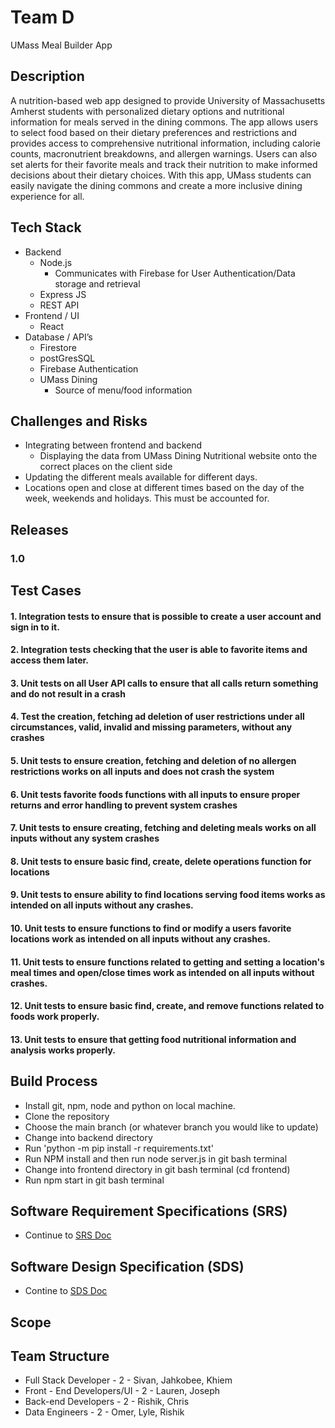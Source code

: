 # Team D
UMass Meal Builder App

## Description

A nutrition-based web app designed to provide University of Massachusetts Amherst students with personalized dietary options and nutritional information for meals served in the dining commons. The app allows users to select food based on their dietary preferences and restrictions and provides access to comprehensive nutritional information, including calorie counts, macronutrient breakdowns, and allergen warnings. Users can also set alerts for their favorite meals and track their nutrition to make informed decisions about their dietary choices. With this app, UMass students can easily navigate the dining commons and create a more inclusive dining experience for all.

## Tech Stack

- Backend
    - Node.js
        - Communicates with Firebase for User Authentication/Data storage and retrieval
    - Express JS
    -  REST API
- Frontend / UI
    - React
- Database / API’s
    - Firestore
    - postGresSQL
    - Firebase Authentication
    - UMass Dining
        - Source of menu/food information

## Challenges and Risks
- Integrating between frontend and backend
    - Displaying the data from UMass Dining Nutritional website onto the correct places on the client side 
- Updating the different meals available for different days. 
- Locations open and close at different times based on the day of the week, weekends and holidays. This must be accounted for.
## Releases

### 1.0 

## Test Cases
#### 1. Integration tests to ensure that is possible to create a user account and sign in to it.
#### 2. Integration tests checking that the user is able to favorite items and access them later. 
#### 3. Unit tests on all User API calls to ensure that all calls return something and do not result in a crash
#### 4. Test the creation, fetching ad deletion of user restrictions under all circumstances, valid, invalid and missing parameters, without any crashes
#### 5. Unit tests to ensure creation, fetching and deletion of no allergen restrictions works on all inputs and does not crash the system 
#### 6. Unit tests favorite foods functions with all inputs to ensure proper returns and error handling to prevent system crashes
#### 7. Unit tests to ensure creating, fetching and deleting meals works on all inputs without any system crashes
#### 8. Unit tests to ensure basic find, create, delete operations function for locations
#### 9. Unit tests to ensure ability to find locations serving food items works as intended on all inputs without any crashes.
#### 10. Unit tests to ensure functions to find or modify a users favorite locations work as intended on all inputs without any crashes.
#### 11. Unit tests to ensure functions related to getting and setting a location's meal times and open/close times work as intended on all inputs without crashes.
#### 12. Unit tests to ensure basic find, create, and remove functions related to foods work properly.
#### 13. Unit tests to ensure that getting food nutritional information and analysis works properly.



## Build Process
- Install git, npm, node and python on local machine. 
- Clone the repository
- Choose the main branch (or whatever branch you would like to update)
- Change into backend directory
- Run 'python -m pip install -r requirements.txt'
- Run NPM install and then run node server.js in git bash terminal
- Change into frontend directory in git bash terminal (cd frontend)
- Run npm start in git bash terminal


## Software Requirement Specifications (SRS)
- Continue to [SRS Doc](https://docs.google.com/document/d/1xARkV2M6CB3EhkK2Rf1cDI93MhJKZdLDTaTv2R8JQP0/edit)
## Software Design Specification (SDS)
- Contine to [SDS Doc](https://docs.google.com/document/d/1RPasyq5xxhvOO15QfFHecmJ8BU1d_DJ6zW3PnVy-DZA/edit)


## Scope


## Team Structure

- Full Stack Developer - 2 - Sivan, Jahkobee, Khiem
- Front - End Developers/UI - 2 - Lauren, Joseph
- Back-end Developers - 2 - Rishik, Chris
- Data Engineers - 2  - Omer, Lyle, Rishik
